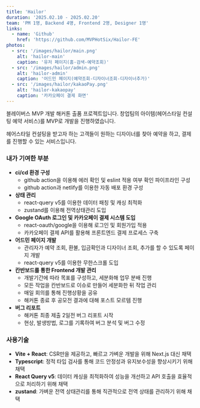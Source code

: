 ```yaml
---
title: 'Hailor'
duration: '2025.02.10 - 2025.02.20'
team: 'PM 1명, Backend 4명, Frontend 2명, Designer 1명'
links:
  - name: 'Github'
    href: 'https://github.com/MVPHotSix/Hailor-FE'
photos:
  - src: '/images/hailor/main.png'
    alt: 'hailor-main'
    caption: '유저 페이지(홈-검색-예약조회)'
  - src: '/images/hailor/admin.png'
    alt: 'hailor-admin'
    caption: '어드민 페이지(예약조회-디자이너조회-디자이너추가)'
  - src: '/images/hailor/kakaoPay.png'
    alt: 'hailor-kakaopay'
    caption: '카카오페이 결제 화면'
---
```


블레이버스 MVP 개발 해커톤 출품 프로젝트입니다. 창업팀의 아이템(헤어스타일 컨설팅 예약 서비스)를 MVP로 개발을 진행하였습니다.

헤어스타일 컨설팅을 받고자 하는 고객들이 원하는 디자이너를 찾아 예약을 하고, 결제를 진행할 수 있는 서비스입니다.

### 내가 기여한 부분

- **ci/cd 환경 구성**
  - github action을 이용해 에러 확인 및 eslint 적용 여부 확인 파이프라인 구성
  - github action과 netlify를 이용한 자동 배포 환경 구성
- **상태 관리**
  - react-query v5를 이용한 데이터 패칭 및 캐싱 최적화
  - zustand를 이용해 전역상태관리 도입
- **Google OAuth 로그인 및 카카오페이 결제 시스템 도입**
  - react-oauth/google을 이용해 로그인 및 회원가입 적용
  - 카카오페이 결제 API를 활용해 프론트엔드 결제 프로세스 구축
- **어드민 페이지 개발**
  - 관리자가 예약 조회, 환불, 입금확인과 디자이너 조회, 추가를 할 수 있도록 페이지 개발
  - react-query v5를 이용한 무한스크롤 도입
- **칸반보드를 통한 Frontend 개발 관리**
  - 개발기간에 따라 목표를 구성하고, 세분화해 업무 분배 진행
  - 모든 작업을 칸반보드로 이슈로 만들어 세분화한 뒤 작업 관리
  - 매일 회의를 통해 진행상황을 공유
  - 해커톤 종료 후 공모전 결과에 대해 포스트 모르템 진행
- **버그 리포트**
  - 해커톤 최종 제출 2일전 버그 리포트 시작
  - 현상, 발생방법, 로그를 기록하여 버그 분석 및 버그 수정

### 사용기술

- **Vite + React**: CSR만을 제공하고, 빠르고 가벼운 개발을 위해 Next.js 대신 채택
- **Typescript**: 정적 타입 검사를 통해 코드 안정성과 유지보수성을 향상시키기 위해 채택
- **React Query v5**: 데이터 캐싱을 최적화하여 성능을 개선하고 API 호출을 효율적으로 처리하기 위해 채택
- **zustand**: 가벼운 전역 상태관리를 통해 직관적으로 전역 상태를 관리하기 위해 채택
